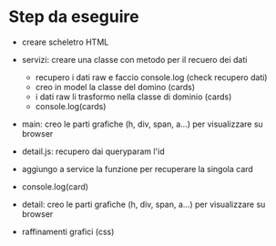 # Step da eseguire

- creare scheletro HTML
  
- servizi: creare una classe con metodo per il recuero dei dati 
  - recupero i dati raw e faccio console.log (check recupero dati)
  - creo in model la classe del domino (cards)
  - i dati raw li trasformo nella classe di dominio (cards)
  - console.log(cards)
  
-  main: creo le parti grafiche (h, div, span, a...) per visualizzare su browser 
  
-  detail.js: recupero dai queryparam l'id
   
-  aggiungo a service la funzione per recuperare la singola card
  - console.log(card)
  - detail: creo le parti grafiche (h, div, span, a...) per visualizzare su browser 
  
- raffinamenti grafici (css)
  
  